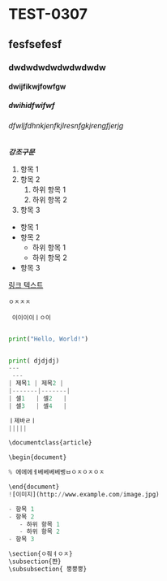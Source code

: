# TEST-0307
## fesfsefesf
### dwdwdwdwdwdwdwdw
#### dwijfikwjfowfgw
##### dwihidfwifwf
###### dfwljfdhnkjenfkjlresnfgkjrengfjerjg
*******강조구문*******
1. 항목 1
2. 항목 2
   1. 하위 항목 1
   2. 하위 항목 2
3. 항목 3
- 항목 1
- 항목 2
   - 하위 항목 1
   - 하위 항목 2
- 항목 3

[링크 텍스트](http://www.example.com)

```ㅇㅈㅈㅈ```

``` 이이이이ㅣㅇ이```

```python

print("Hello, World!")


print( djdjdj)
---
 ---
| 제목1 | 제목2 |
|-------|-------|
| 셀1   | 셀2   |
| 셀3   | 셀4   |

ㅣ제바ㄹㅣ
|||||

\documentclass{article}

\begin{document}

% 에에에ㅔ베베베베벵ㅂㅇㅈㅇㅈㅇㅈ

\end{document}
![이미지](http://www.example.com/image.jpg)

- 항목 1
- 항목 2
   - 하위 항목 1
   - 하위 항목 2
- 항목 3

\section{ㅇ줘ㅕㅇㅈ}
\subsection{쨘}
\subsubsection{ 뿡뿡뿡}
